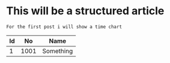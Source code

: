 # This will be a structured article

`For the first post i will show a time chart`


Id | No | Name
------------ | ------------- | -------------
1 | 1001 | Something


